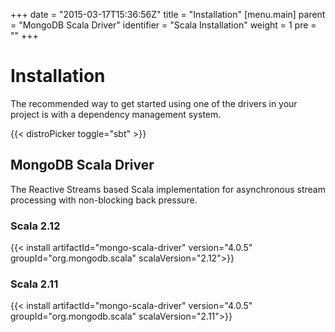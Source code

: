 +++
date = "2015-03-17T15:36:56Z"
title = "Installation"
[menu.main]
  parent = "MongoDB Scala Driver"
  identifier = "Scala Installation"
  weight = 1
  pre = "<i class='fa'></i>"
+++

# Installation

The recommended way to get started using one of the drivers in your project is with a dependency management system.

{{< distroPicker toggle="sbt" >}}

## MongoDB Scala Driver

The Reactive Streams based Scala implementation for asynchronous stream processing with non-blocking back pressure.

### Scala 2.12

{{< install artifactId="mongo-scala-driver" version="4.0.5" groupId="org.mongodb.scala" scalaVersion="2.12">}}

### Scala 2.11

{{< install artifactId="mongo-scala-driver" version="4.0.5" groupId="org.mongodb.scala" scalaVersion="2.11">}}
